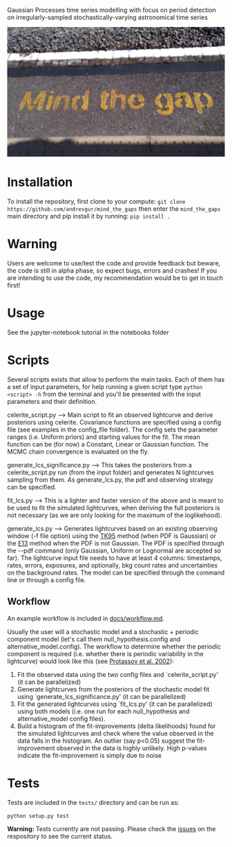 Gaussian Processes time series modelling with focus on period detection on irregularly-sampled stochastically-varying astronomical time series

![Mind The Gaps](https://github.com/andresgur/mind_the_gaps/blob/main/docs/mind_the_gaps.jpg)


# Installation
To install the repository, first clone to your compute:
`git clone https://github.com/andresgur/mind_the_gaps`
then enter the `mind_the_gaps` main directory and pip install it by running:
 `pip install .`
# Warning
Users are welcome to use/test the code and provide feedback but beware, the code is still in alpha phase, so expect bugs, errors and crashes! If you are intending to use the code, my recommendation would be to get in touch first!
# Usage
See the jupyter-notebook tutorial in the notebooks folder

# Scripts
Several scripts exists that allow to perform the main tasks. Each of them has a set of input parameters, for help running a given script type
`python <script> -h` from the terminal and you'll be presented with the input parameters and their definition.

celerite_script.py --> Main script to fit an observed lightcurve and derive posteriors using celerite. Covariance functions are specified using a config file (see examples in the config_file folder). The config sets the parameter ranges (i.e. Uniform priors) and starting values for the fit. The mean function can be (for now) a Constant, Linear or Gaussian function. The MCMC chain convergence is evaluated on the fly.  

generate_lcs_significance.py --> This takes the posteriors from a celerite_script.py run (from the input folder) and generates N lightcurves sampling from them. As generate_lcs.py, the pdf and observing strategy can be specified.

fit_lcs.py --> This is a lighter and faster version of the above and is meant to be used to fit the simulated lightcurves, when deriving the full posteriors is not necessary (as we are only looking for the maximum of the loglikehood). 

generate_lcs.py --> Generates lightcurves based on an existing observing window (-f file option) using the [TK95](https://ui.adsabs.harvard.edu/abs/1995A&A...300..707T) method (when PDF is Gaussian) or the [E13](https://academic.oup.com/mnras/article/433/2/907/1746942) method when the PDF is not Gaussian. The PDF is specified through the --pdf command (only Gaussian, Uniform or Lognormal are accepted so far). The lightcurve input file needs to have at least 4 columns: timestamps, rates, errors, exposures, and optionally, bkg count rates and uncertainties on the background rates. The model can be specified through the command line or through a config file.

## Workflow

An example workflow is included in [docs/workflow.md](docs/workflow.md).

Usually the user will a stochastic model and a stochastic + periodic component model (let's call them null_hypothesis.config and alternative_model.config). The workflow to determine whether the periodic component is required (i.e. whether there is periodic variability in the lightcurve) would look like this (see [Protassov et al. 2002](https://pages.github.com/](https://ui.adsabs.harvard.edu/abs/2002ApJ...571..545P/abstract))):
1. Fit the observed data using the two config files and `celerite_script.py' (it can be parallelized)
2. Generate lightcurves from the posteriors of the stochastic model fit using `generate_lcs_significance.py' (it can be parallelized)
3. Fit the generated lightcurves using `fit_lcs.py' (it can be parallelized) using both models (i.e. one run for each null_hypothesis and alternative_model config files).
4. Build a histogram of the fit-improvements (delta likelihoods) found for the simulated lightcurves and check where the value observed in the data falls in the histogram. An outlier (say p<0.05) suggest the fit-improvement observed in the data is highly unlikely. High p-values indicate the fit-improvement is simply due to noise


# Tests
Tests are included in the `tests/` directory and can be run as:
```
python setup.py test
```
**Warning:** Tests currently are not passing. Please check the [issues](https://github.com/andresgur/mind_the_gaps/issues/13) on the respository to see the current status.
